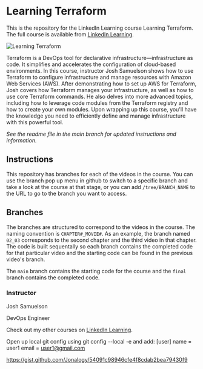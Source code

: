 # Learning Terraform
This is the repository for the LinkedIn Learning course Learning Terraform. The full course is available from [LinkedIn Learning][lil-course-url].

![Learning Terraform][lil-thumbnail-url] 

Terraform is a DevOps tool for declarative infrastructure—infrastructure as code. It simplifies and accelerates the configuration of cloud-based environments. In this course, instructor Josh Samuelson shows how to use Terraform to configure infrastructure and manage resources with Amazon Web Services (AWS). After demonstrating how to set up AWS for Terraform, Josh covers how Terraform manages your infrastructure, as well as how to use core Terraform commands. He also delves into more advanced topics, including how to leverage code modules from the Terraform registry and how to create your own modules. Upon wrapping up this course, you'll have the knowledge you need to efficiently define and manage infrastructure with this powerful tool.

_See the readme file in the main branch for updated instructions and information._
## Instructions
This repository has branches for each of the videos in the course. You can use the branch pop up menu in github to switch to a specific branch and take a look at the course at that stage, or you can add `/tree/BRANCH_NAME` to the URL to go to the branch you want to access.

## Branches
The branches are structured to correspond to the videos in the course. The naming convention is `CHAPTER#_MOVIE#`. As an example, the branch named `02_03` corresponds to the second chapter and the third video in that chapter. The code is built sequentally so each branch contains the completed code for that particular video and the starting code can be found in the previous video's branch.

The `main` branch contains the starting code for the course and the `final` branch contains the completed code.

### Instructor

Josh Samuelson 
                            
DevOps Engineer

                            

Check out my other courses on [LinkedIn Learning](https://www.linkedin.com/learning/instructors/josh-samuelson).

[lil-course-url]: https://www.linkedin.com/learning/learning-terraform-15575129?dApp=59033956
[lil-thumbnail-url]: https://cdn.lynda.com/course/3087701/3087701-1666200696363-16x9.jpg


Open up local git config using git config --local -e and add:
[user]
name = user1
email = user1@gmail.com

https://gist.github.com/Jonalogy/54091c98946cfe4f8cdab2bea79430f9